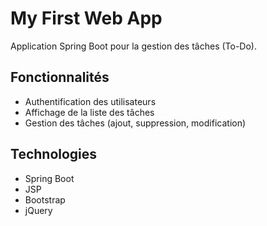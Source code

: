 # My First Web App

Application Spring Boot pour la gestion des tâches (To-Do).

## Fonctionnalités

- Authentification des utilisateurs
- Affichage de la liste des tâches
- Gestion des tâches (ajout, suppression, modification)

## Technologies

- Spring Boot
- JSP
- Bootstrap
- jQuery